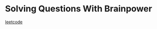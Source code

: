 Solving Questions With Brainpower
=================================
[leetcode](https://leetcode.com/problems/solving-questions-with-brainpower)
